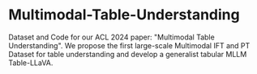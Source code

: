 # Multimodal-Table-Understanding
Dataset and Code for our ACL 2024 paper: "Multimodal Table Understanding". We propose the first large-scale Multimodal IFT and PT Dataset for table understanding and develop a generalist tabular MLLM Table-LLaVA.
